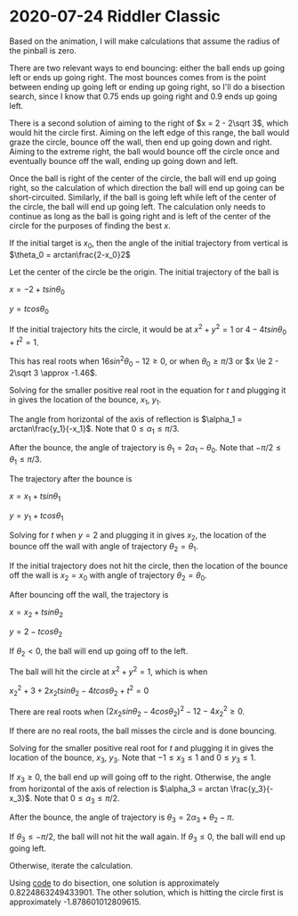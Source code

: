 2020-07-24 Riddler Classic
==========================
Based on the animation, I will make calculations that assume the radius of
the pinball is zero.

There are two relevant ways to end bouncing: either the ball ends up going
left or ends up going right.  The most bounces comes from is the point between
ending up going left or ending up going right, so I'll do a bisection
search, since I know that 0.75 ends up going right and 0.9 ends up going
left.

There is a second solution of aiming to the right of $x = 2 - 2\sqrt 3$,
which would hit the circle first.  Aiming on the left edge of this range,
the ball would graze the circle, bounce off the wall, then end up going
down and right.  Aiming to the extreme right, the ball would bounce off
the circle once and eventually bounce off the wall, ending up going down
and left.

Once the ball is right of the center of the circle, the ball will end up
going right, so the calculation of which direction the ball will end up
going can be short-circuited.  Similarly, if the ball is going left while
left of the center of the circle, the ball will end up going left.  The
calculation only needs to continue as long as the ball is going right and
is left of the center of the circle for the purposes of finding the best
$x$.

If the initial target is $x_0$, then the angle of the initial
trajectory from vertical is $\theta_0 = arctan\frac{2-x_0}2$

Let the center of the circle be the origin.
The initial trajectory of the ball is

$x = -2 + tsin\theta_0$

$y = tcos\theta_0$

If the initial trajectory hits the circle, it would be at
$x^2 + y^2 = 1$ or
$4 - 4tsin\theta_0 + t^2 = 1$.

This has real roots when $16sin^2\theta_0 - 12 \ge 0$, or when
$\theta_0 \ge \pi/3$ or $x \le 2 - 2\sqrt 3 \approx -1.46$.

Solving for the smaller positive real root in the equation for $t$ and
plugging it in gives the location of the bounce, $x_1$, $y_1$.

The angle from horizontal of the axis of reflection is
$\alpha_1 = arctan\frac{y_1}{-x_1}$.  Note that $0 \le \alpha_1 \le \pi/3$.

After the bounce, the angle of trajectory is $\theta_1 = 2\alpha_1 - \theta_0$.
Note that $-\pi/2 \le \theta_1 \le \pi/3$.

The trajectory after the bounce is

$x = x_1 + tsin\theta_1$

$y = y_1 + tcos\theta_1$

Solving for $t$ when $y = 2$ and plugging it in gives $x_2$, the location
of the bounce off the wall with angle of trajectory $\theta_2 = \theta_1$.

If the initial trajectory does not hit the circle, then the location of
the bounce off the wall is $x_2 = x_0$ with angle of trajectory
$\theta_2 = \theta_0$.

After bouncing off the wall, the trajectory is

$x = x_2 + tsin\theta_2$

$y = 2 - tcos\theta_2$

If $\theta_2 < 0$, the ball will end up going off to the left.

The ball will hit the circle at $x^2 + y^2 = 1$, which is when

$x_2^2 + 3 + 2x_2tsin\theta_2 - 4tcos\theta_2 + t^2 = 0$

There are real roots when
$(2x_2sin\theta_2 - 4cos\theta_2)^2 - 12 - 4x_2^2 \ge 0$.

If there are no real roots, the ball misses the circle and is done bouncing.

Solving for the smaller positive real root for $t$ and plugging it in gives
the location of the bounce, $x_3$, $y_3$.  Note that $-1 \le x_3 \le 1$ and
$0 \le y_3 \le 1$.

If $x_3 \ge 0$, the ball end up will going off to the right.  Otherwise, the
angle from horizontal of the axis of relection is
$\alpha_3 = arctan \frac{y_3}{-x_3}$.  Note that $0 \le \alpha_3 \le \pi/2$.

After the bounce, the angle of trajectory is
$\theta_3 = 2\alpha_3 + \theta_2 - \pi$.

If $\theta_3 \le -\pi/2$, the ball will not hit the wall again.
If $\theta_3 \le 0$, the ball will end up going left.

Otherwise, iterate the calculation.

Using [code](20200724c.hs) to do bisection, one solution is approximately
0.8224863249433901.  The other solution, which is hitting the circle first is
approximately -1.878601012809615.

